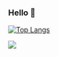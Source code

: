 ### Hello 👋


[![Top Langs](https://github-readme-stats.vercel.app/api/top-langs/?username=QuentinQuero&theme=algolia)]()

![](https://komarev.com/ghpvc/?username=QuentinQuero&color=blue)

<!--
**QuentinQuero/QuentinQuero** is a ✨ _special_ ✨ repository because its `README.md` (this file) appears on your GitHub profile.

Here are some ideas to get you started:

- 🔭 I’m currently working on ...
- 🌱 I’m currently learning ...
- 👯 I’m looking to collaborate on ...
- 🤔 I’m looking for help with ...
- 💬 Ask me about ...
- 📫 How to reach me: ...
- 😄 Pronouns: ...
- ⚡ Fun fact: ...
-->
